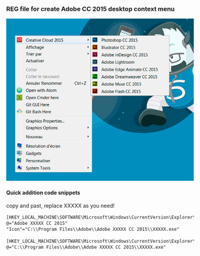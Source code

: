 ### REG file for create Adobe CC 2015 desktop context menu

![context](https://github.com/manolenso/CC2015-context-menu/blob/master/screen/capture.png)


#### Quick addition code snippets
copy and past, replace XXXXX as you need!

````reg
[HKEY_LOCAL_MACHINE\SOFTWARE\Microsoft\Windows\CurrentVersion\Explorer\CommandStore\shell\XXXXX]
@="Adobe XXXXX CC 2015"
"Icon"="C:\\Program Files\\Adobe\\Adobe XXXXX CC 2015\\XXXXX.exe"

[HKEY_LOCAL_MACHINE\SOFTWARE\Microsoft\Windows\CurrentVersion\Explorer\CommandStore\shell\XXXXX\command]
@="C:\\Program Files\\Adobe\\Adobe XXXXX CC 2015\\XXXXX.exe"
````
